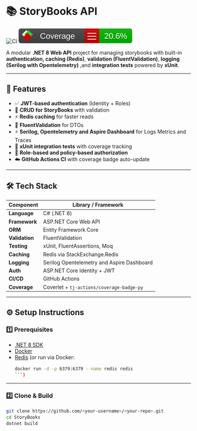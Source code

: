 # 📚 StoryBooks API

![CI](https://github.com/umaima-asad/StoryBooks-Dotnet-Training/actions/workflows/coverage-badge.yml/badge.svg?branch=main)
![Coverage](./coverage-report/badge_linecoverage.svg)

A modular **.NET 8 Web API** project for managing storybooks with built-in **authentication, caching (Redis)**, **validation (FluentValidation)**, **logging (Serilog with Opentelemetry)** ,and **integration tests** powered by **xUnit**.  

---

## 🚀 Features

- ✅ **JWT-based authentication** (Identity + Roles)
- 📘 **CRUD for StoryBooks** with validation
- ⚡ **Redis caching** for faster reads
- 🧩 **FluentValidation** for DTOs
- ⚡ **Serilog, Opentelemetry and Aspire Dashboard** for Logs Metrics and Traces
- 🧪 **xUnit integration tests** with coverage tracking
- 🔐 **Role-based and policy-based authorization**
- ☁️ **GitHub Actions CI** with coverage badge auto-update

---

## 🛠️ Tech Stack

| Component | Library / Framework |
|------------|--------------------|
| **Language** | C# (.NET 8) |
| **Framework** | ASP.NET Core Web API |
| **ORM** | Entity Framework Core |
| **Validation** | FluentValidation |
| **Testing** | xUnit, FluentAssertions, Moq |
| **Caching** | Redis via StackExchange.Redis |
| **Logging** | Serilog Opentelemetry and Aspire Dashboard |
| **Auth** | ASP.NET Core Identity + JWT |
| **CI/CD** | GitHub Actions |
| **Coverage** | Coverlet + `tj-actions/coverage-badge-py` |

---

## ⚙️ Setup Instructions

### 1️⃣ Prerequisites

- [.NET 8 SDK](https://dotnet.microsoft.com/download/dotnet/8.0)
- [Docker](https://www.docker.com/)
- [Redis](https://redis.io/download) (or run via Docker:  
  ```bash
  docker run -d -p 6379:6379 --name redis redis
  ```)

---

### 2️⃣ Clone & Build

```bash
git clone https://github.com/<your-username>/<your-repo>.git
cd StoryBooks
dotnet build
